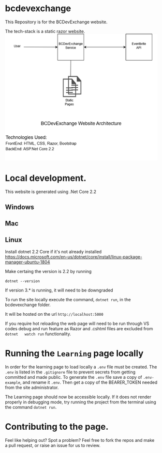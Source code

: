 # bcdevexchange
This Repository is for the BCDevExchange website.

The tech-stack is a static razor website.
!["Technical Architechture"](bcdevexchange/wwwroot/img/technical_architecture/architecture.png)

# Local development.
This website is generated using .Net Core 2.2


## Windows

## Mac

## Linux
Install dotnet 2.2 Core if it's not already installed
https://docs.microsoft.com/en-us/dotnet/core/install/linux-package-manager-ubuntu-1804

Make certaing the version is 2.2 by running

`dotnet --version`

If version 3.* is running, it will need to be downgraded

To run the site locally execute the command, `dotnet run`, in the bcdevexchange folder.

It will be hosted on the url `http://localhost:5000`

If you require hot reloading the web page will need to be run through VS codes debug and run feature as Razor and .cshtml files are excluded from `dotnet   watch run` functionality.

# Running the `Learning` page locally

In order for the learning page to load locally a `.env` file must be created.  The `.env` is listed in the `.gitignore` file to prevent secrets from getting committed and made public.  To generate the `.env` file save a copy of `.env-example`, and rename it `.env`.  Then get a copy of the BEARER_TOKEN needed from the site administrator.

The Learning page should now be accessible locally.  If it does not render properly in debugging mode, try running the project from the terminal using the command `dotnet run`.

# Contributing to the page.

Feel like helping out?  Spot a problem?  Feel free to fork the repos and make a pull request, or raise an issue for us to review.